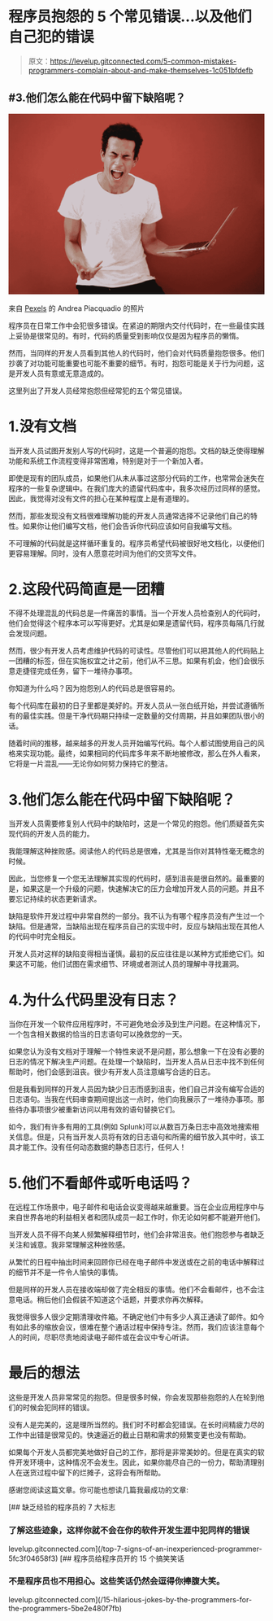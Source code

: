 # 程序员抱怨的 5 个常见错误…以及他们自己犯的错误

> 原文：<https://levelup.gitconnected.com/5-common-mistakes-programmers-complain-about-and-make-themselves-1c051bfdefb>

## #3.他们怎么能在代码中留下缺陷呢？

![](img/87f598c06348c82c9300f509177cca74.png)

来自 [Pexels](https://www.pexels.com/photo/young-ethnic-male-with-laptop-screaming-3799830/?utm_content=attributionCopyText&utm_medium=referral&utm_source=pexels) 的 Andrea Piacquadio 的照片

程序员在日常工作中会犯很多错误。在紧迫的期限内交付代码时，在一些最佳实践上妥协是很常见的。有时，代码的质量受到影响仅仅是因为程序员的懒惰。

然而，当同样的开发人员看到其他人的代码时，他们会对代码质量抱怨很多。他们抄袭了对功能可能重要也可能不重要的细节。有时，抱怨可能是关于行为问题，这是开发人员有意或无意造成的。

这里列出了开发人员经常抱怨但经常犯的五个常见错误。

# 1.没有文档

当开发人员试图开发别人写的代码时，这是一个普遍的抱怨。文档的缺乏使得理解功能和系统工作流程变得非常困难，特别是对于一个新加入者。

即使是现有的团队成员，如果他们从未从事过这部分代码的工作，也常常会迷失在程序的一些复杂逻辑中。在我们庞大的遗留代码库中，我多次经历过同样的感觉。因此，我觉得对没有文件的担心在某种程度上是有道理的。

然而，那些发现没有文档很难理解功能的开发人员通常选择不记录他们自己的特性。如果你让他们编写文档，他们会告诉你代码应该如何自我编写文档。

不可理解的代码就是这样循环重复的。程序员希望代码被很好地文档化，以便他们更容易理解。同时，没有人愿意花时间为他们的交货写文件。

# 2.这段代码简直是一团糟

不得不处理混乱的代码总是一件痛苦的事情。当一个开发人员检查别人的代码时，他们会觉得这个程序本可以写得更好。尤其是如果是遗留代码，程序员每隔几行就会发现问题。

然而，很少有开发人员考虑维护代码的可读性。尽管他们可以把其他人的代码贴上一团糟的标签，但在实施权宜之计之前，他们从不三思。如果有机会，他们会很乐意走捷径完成任务，留下一堆待办事项。

你知道为什么吗？因为抱怨别人的代码总是很容易的。

每个代码库在最初的日子里都是美好的。开发人员从一张白纸开始，并尝试遵循所有的最佳实践。但是干净代码期只持续一定数量的交付周期，并且如果团队很小的话。

随着时间的推移，越来越多的开发人员开始编写代码。每个人都试图使用自己的风格来实现功能。最终，如果相同的代码库多年来不断地被修改，那么在外人看来，它将是一片混乱——无论你如何努力保持它的整洁。

# 3.他们怎么能在代码中留下缺陷呢？

当开发人员需要修复别人代码中的缺陷时，这是一个常见的抱怨。他们质疑首先实现代码的开发人员的能力。

我能理解这种挫败感。阅读他人的代码总是很难，尤其是当你对其特性毫无概念的时候。

因此，当您修复一个您无法理解其实现的代码时，感到沮丧是很自然的。最重要的是，如果这是一个升级的问题，快速解决它的压力会增加开发人员的问题。并且不要忘记持续的状态更新请求。

缺陷是软件开发过程中非常自然的一部分。我不认为有哪个程序员没有产生过一个缺陷。但是通常，当缺陷出现在程序员自己的实现中时，反应与缺陷出现在其他人的代码中时完全相反。

开发人员对这样的缺陷变得相当谨慎。最初的反应往往是以某种方式拒绝它们。如果这不可能，他们试图在需求细节、环境或者测试人员的理解中寻找漏洞。

# 4.为什么代码里没有日志？

当你在开发一个软件应用程序时，不可避免地会涉及到生产问题。在这种情况下，一个包含相关数据的恰当的日志语句可以挽救您的一天。

如果您认为没有文档对于理解一个特性来说不是问题，那么想象一下在没有必要的日志的情况下解决生产问题。在处理一个缺陷时，当开发人员从日志中找不到任何帮助时，他们会感到沮丧。很少有开发人员注意编写合适的日志。

但是我看到同样的开发人员因为缺少日志而感到沮丧，他们自己并没有编写合适的日志语句。当我在代码审查期间提出这一点时，他们向我展示了一堆待办事项。那些待办事项很少被重新访问以用有效的语句替换它们。

如今，我们有许多有用的工具(例如 Splunk)可以从数百万条日志中高效地搜索相关信息。但是，只有当开发人员将有效的日志语句和所需的细节放入其中时，该工具才能工作。没有任何动态数据的静态日志行，任何人！

# 5.他们不看邮件或听电话吗？

在远程工作场景中，电子邮件和电话会议变得越来越重要。当在企业应用程序中与来自世界各地的利益相关者和团队成员一起工作时，你无论如何都不能避开他们。

当开发人员不得不向某人频繁解释细节时，他们会非常沮丧。他们抱怨参与者缺乏关注和诚意。我非常理解这种挫败感。

从繁忙的日程中抽出时间来回顾你已经在电子邮件中发送或在之前的电话中解释过的细节并不是一件令人愉快的事情。

但是同样的开发人员在接收端却做了完全相反的事情。他们不会看邮件，也不会注意电话。稍后他们会假装不知道这个话题，并要求你再次解释。

我觉得很多人很少定期清理收件箱。不确定他们中有多少人真正通读了邮件。如今有如此多的缩放会议，很难在整个通话过程中保持专注。然而，我们应该注意每个人的时间，尽职尽责地阅读电子邮件或在会议中专心听讲。

# 最后的想法

这些是开发人员非常常见的抱怨。但是很多时候，你会发现那些抱怨的人在轮到他们的时候会犯同样的错误。

没有人是完美的，这是理所当然的。我们时不时都会犯错误。在长时间精疲力尽的工作中出错是很常见的。快速逼近的截止日期和需求的频繁变更也没有帮助。

如果每个开发人员都完美地做好自己的工作，那将是非常美妙的。但是在真实的软件开发环境中，这种情况不会发生。因此，如果你能尽自己的一份力，帮助清理别人在送货过程中留下的烂摊子，这将会有所帮助。

感谢您阅读这篇文章。你可能也想读几篇我最成功的文章:

[](/top-7-signs-of-an-inexperienced-programmer-5fc3f04658f3) [## 缺乏经验的程序员的 7 大标志

### 了解这些迹象，这样你就不会在你的软件开发生涯中犯同样的错误

levelup.gitconnected.com](/top-7-signs-of-an-inexperienced-programmer-5fc3f04658f3) [](/15-hilarious-jokes-by-the-programmers-for-the-programmers-5be2e480f7fb) [## 程序员给程序员开的 15 个搞笑笑话

### 不是程序员也不用担心。这些笑话仍然会逗得你捧腹大笑。

levelup.gitconnected.com](/15-hilarious-jokes-by-the-programmers-for-the-programmers-5be2e480f7fb)